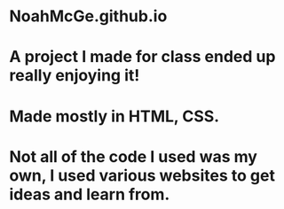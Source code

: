 # NoahMcGe.github.io
# A project I made for class ended up really enjoying it!
# Made mostly in HTML, CSS.
# Not all of the code I used was my own, I used various websites to get ideas and learn from.
